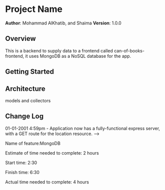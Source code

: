 # Project Name

**Author**: Mohammad AlKhatib, and Shaima
**Version**: 1.0.0

## Overview

This is a backend to supply data to a frontend called can-of-books-frontend, it uses MongoDB as a NoSQL database for the app.

## Getting Started

## Architecture
models and collectors

## Change Log

01-01-2001 4:59pm - Application now has a fully-functional express server, with a GET route for the location resource. -->

Name of feature:MongoDB

Estimate of time needed to complete: 2 hours

Start time: 2:30

Finish time: 6:30

Actual time needed to complete: 4 hours